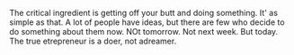 The critical ingredient is getting off your butt and doing something. It' as simple as that. A lot of people have ideas, but there are few who decide to do something about them now. NOt tomorrow. Not next week. But today. The true etrepreneur is a doer, not adreamer.